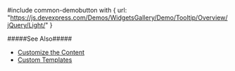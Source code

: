 #include common-demobutton with {
    url: "https://js.devexpress.com/Demos/WidgetsGallery/Demo/Tooltip/Overview/jQuery/Light/"
}

#####See Also#####
- [Customize the Content](/concepts/05%20Widgets/Tooltip/10%20Customize%20the%20Content '/Documentation/Guide/Widgets/Tooltip/Customize_the_Content/')
- [Custom Templates](/concepts/05%20Widgets/zz%20Common/30%20Templates/10%20Custom%20Templates.md '/Documentation/Guide/Widgets/Common/Templates/#Custom_Templates')